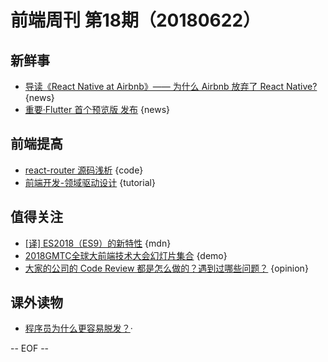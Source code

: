 # 前端周刊 第18期（20180622）

## 新鲜事

- [导读《React Native at Airbnb》—— 为什么 Airbnb 放弃了 React Native?](https://zhuanlan.zhihu.com/p/38288285) {news}
- [重要·Flutter 首个预览版 发布](https://juejin.im/post/5b2b41a451882574e808dbf1) {news}

## 前端提高

- [react-router 源码浅析](https://juejin.im/post/5b1b94e4e51d45069928f32a) {code}
- [前端开发-领域驱动设计](https://juejin.im/post/5b1c71ad6fb9a01e5918398d)  {tutorial}

## 值得关注

- [[译] ES2018（ES9）的新特性](https://juejin.im/post/5b2a186cf265da596d04a648#comment) {mdn}
- [2018GMTC全球大前端技术大会幻灯片集合](https://ppt.geekbang.org/list/gmtc2018?device=geekTime.ios&from=groupmessage&isappinstalled=0) {demo}
- [大家的公司的 Code Review 都是怎么做的？遇到过哪些问题？](https://www.zhihu.com/question/41089988/answer/135943884) {opinion}

## 课外读物

- [程序员为什么更容易脱发？](https://mp.weixin.qq.com/s/Oozs3A3RRV7Gldg-qR3Tyg)·

[//]: # (分类图标
    新闻 {news}
    视频 {video}
    教程 {tutorial}
    代码 {code}
    演示 {demo}
    观点 {opinion}
    技巧 {tips}
    工具 {tools}
    书籍 {book}
    文档 {doc}
    GayHub {github}
    规范 {w3c}
    规范 {mdn}
    Three.js {threejs}
  )

-- EOF --